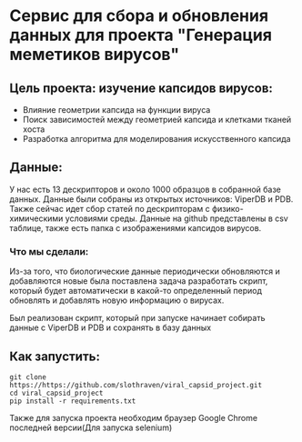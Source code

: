 # Сервис для сбора и обновления данных для проекта "Генерация меметиков вирусов"

## Цель проекта: изучение капсидов вирусов:
 - Влияние геометрии капсида на функции вируса
 - Поиск зависимостей между геометрией капсида и клетками тканей хоста
 - Разработка алгоритма для моделирования искусственного капсида

## Данные:
  У нас есть 13 дескрипторов и около 1000 образцов в собранной базе данных. Данные были собраны из открытых источников: ViperDB и PDB.
  Также сейчас идет сбор статей по дескрипторам с физико-химическими условиями среды.
  Данные на github представлены в csv таблице, также есть папка с изображениями капсидов вирусов.

### Что мы сделали:
Из-за того, что биологические данные периодически обновляются и добавляются новые была поставлена задача разработать скрипт,
который будет автоматически в какой-то определенный период обновлять и добавлять новую информацию о вирусах.

Был реализован скрипт, который при запуске начинает собирать данные с ViperDB и PDB и сохранять в базу данных

## Как запустить:

```
git clone https://https://github.com/slothraven/viral_capsid_project.git
cd viral_capsid_project
pip install -r requirements.txt
```
Также для запуска проекта необходим браузер Google Chrome последней версии(Для запуска selenium)
